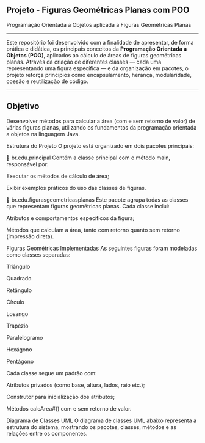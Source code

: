 ## Projeto - Figuras Geométricas Planas com POO
Programação Orientada a Objetos aplicada a Figuras Geométricas Planas
_ _ _
Este repositório foi desenvolvido com a finalidade de apresentar, de forma prática e didática, os principais conceitos da **Programação Orientada a Objetos (POO)**, aplicados ao cálculo de áreas de figuras geométricas planas. Através da criação de diferentes classes — cada uma representando uma figura específica — e da organização em pacotes, o projeto reforça princípios como encapsulamento, herança, modularidade, coesão e reutilização de código.
___
## Objetivo
Desenvolver métodos para calcular a área (com e sem retorno de valor) de várias figuras planas, utilizando os fundamentos da programação orientada a objetos na linguagem Java.

Estrutura do Projeto
O projeto está organizado em dois pacotes principais:

📁 br.edu.principal
Contém a classe principal com o método main, responsável por:

Executar os métodos de cálculo de área;

Exibir exemplos práticos do uso das classes de figuras.

📁 br.edu.figurasgeometricasplanas
Este pacote agrupa todas as classes que representam figuras geométricas planas. Cada classe inclui:

Atributos e comportamentos específicos da figura;

Métodos que calculam a área, tanto com retorno quanto sem retorno (impressão direta).

Figuras Geométricas Implementadas
As seguintes figuras foram modeladas como classes separadas:

Triângulo

Quadrado

Retângulo

Círculo

Losango

Trapézio

Paralelogramo

Hexágono

Pentágono

Cada classe segue um padrão com:

Atributos privados (como base, altura, lados, raio etc.);

Construtor para inicialização dos atributos;

Métodos calcArea#() com e sem retorno de valor.

Diagrama de Classes UML
O diagrama de classes UML abaixo representa a estrutura do sistema, mostrando os pacotes, classes, métodos e as relações entre os componentes.
